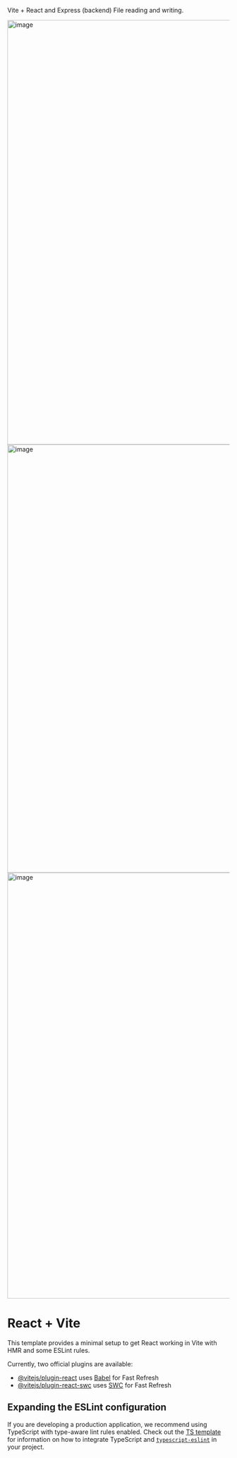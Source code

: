 Vite + React and Express (backend) File reading and writing.


<img width="1916" height="963" alt="image" src="https://github.com/user-attachments/assets/23094de9-488f-4b19-b029-1511e0ae0086" />

<img width="1920" height="971" alt="image" src="https://github.com/user-attachments/assets/2011b414-79d9-4e89-8db4-ffc4727d2990" />

<img width="1920" height="966" alt="image" src="https://github.com/user-attachments/assets/0146939d-9f73-413f-b0e0-2e7ffbd11c56" />

# React + Vite

This template provides a minimal setup to get React working in Vite with HMR and some ESLint rules.

Currently, two official plugins are available:

- [@vitejs/plugin-react](https://github.com/vitejs/vite-plugin-react/blob/main/packages/plugin-react) uses [Babel](https://babeljs.io/) for Fast Refresh
- [@vitejs/plugin-react-swc](https://github.com/vitejs/vite-plugin-react/blob/main/packages/plugin-react-swc) uses [SWC](https://swc.rs/) for Fast Refresh

## Expanding the ESLint configuration

If you are developing a production application, we recommend using TypeScript with type-aware lint rules enabled. Check out the [TS template](https://github.com/vitejs/vite/tree/main/packages/create-vite/template-react-ts) for information on how to integrate TypeScript and [`typescript-eslint`](https://typescript-eslint.io) in your project.
